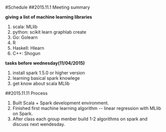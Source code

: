 #Schedule
##2015.11.1 Meeting summary

**giving a list of machine learning libraries**

1. scala: MLlib
2. python: scikit learn 
           graphlab create
3. Go:    Golearn
4. R
5. Haskell: Hlearn
6. C++:     Shogun

**tasks before wednesday(11/04/2015)**

1. install spark 1.5.0 or higher version
2. learning basical spark knowlege
3. get know about scala MLlib

##2015.11.11 Process

1. Built Scala + Spark development environment.
2. Finished first machine learning algorithm -- linear regression with MLlib on Spark.
3. After class each group menber build 1-2 algorithms on spark and discuss next wendesday.
